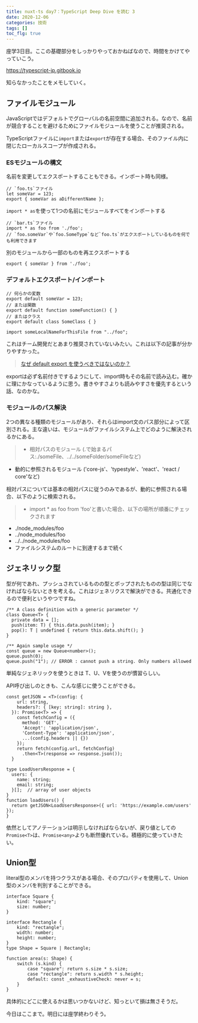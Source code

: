 ```yaml
---
title: nuxt-ts day7：TypeScript Deep Dive を読む 3
date: 2020-12-06
categories: 技術
tags: []
toc_flg: true
---
```


座学3日目。ここの基礎部分をしっかりやっておかねばなので、時間をかけてやっていこう。

https://typescript-jp.gitbook.io

知らなかったことをメモしていく。

## ファイルモジュール

JavaScriptではデフォルトでグローバルの名前空間に追加される。なので、名前が競合することを避けるためにファイルモジュールを使うことが推奨される。

TypeScriptファイルに`import`または`export`が存在する場合、そのファイル内に閉じたローカルスコープが作成される。

### ESモジュールの構文

名前を変更してエクスポートすることもできる。インポート時も同様。

~~~ts{}[]
// `foo.ts`ファイル
let someVar = 123;
export { someVar as aDifferentName };
~~~

`import * as`を使って1つの名前にモジュールすべてをインポートする

~~~ts{}[]
// `bar.ts`ファイル
import * as foo from './foo';
// `foo.someVar`や`foo.SomeType`など`foo.ts`がエクスポートしているものを何でも利用できます
~~~

別のモジュールから一部のものを再エクスポートする

~~~ts{}[]
export { someVar } from './foo';
~~~

### デフォルトエクスポート/インポート

~~~ts{}[]
// 何らかの変数
export default someVar = 123;
// または関数
export default function someFunction() { }
// またはクラス
export default class SomeClass { }
~~~

~~~ts{}[]
import someLocalNameForThisFile from "../foo";
~~~

これはチーム開発だとあまり推奨されていないみたい。これは以下の記事が分かりやすかった。

> [なぜ default export を使うべきではないのか？](https://engineering.linecorp.com/ja/blog/you-dont-need-default-export/)

exportは必ず名前付きでするようにして、import時もその名前で読み込む。確かに理にかなっているように思う。書きやすさよりも読みやすさを優先するという話、なのかな。

### モジュールのパス解決

2つの異なる種類のモジュールがあり、それらはimport文のパス部分によって区別される。主な違いは、モジュールがファイルシステム上でどのように解決されるかにある。

> - 相対パスのモジュール (.で始まるパス:./someFile、../../someFolder/someFileなど)
 - 動的に参照されるモジュール ('core-js'、'typestyle'、'react'、'react / core'など)

相対パスについては基本の相対パスに従うのみであるが、動的に参照される場合、以下のように検索される。

> - import * as foo from 'foo'と書いた場合、以下の場所が順番にチェックされます
  - ./node_modules/foo
  - ../node_modules/foo
  - ../../node_modules/foo
  - ファイルシステムのルートに到達するまで続く

## ジェネリック型

型が何であれ、プッシュされているものの型とポップされたものの型は同じでなければならないときを考える。これはジェネリクスで解決ができる。共通化できるので便利というやつですね。

~~~ts{}[]
/** A class definition with a generic parameter */
class Queue<T> {
  private data = [];
  push(item: T) { this.data.push(item); }
  pop(): T | undefined { return this.data.shift(); }
}

/** Again sample usage */
const queue = new Queue<number>();
queue.push(0);
queue.push("1"); // ERROR : cannot push a string. Only numbers allowed
~~~

単純なジェネリックを使うときは T、U、Vを使うのが慣習らしい。

API呼び出しのときも、こんな感じに使うことができる。

~~~ts{}[]
const getJSON = <T>(config: {
    url: string,
    headers?: { [key: string]: string },
  }): Promise<T> => {
    const fetchConfig = ({
      method: 'GET',
      'Accept': 'application/json',
      'Content-Type': 'application/json',
      ...(config.headers || {})
    });
    return fetch(config.url, fetchConfig)
      .then<T>(response => response.json());
  }
~~~

~~~ts{}[]
type LoadUsersResponse = {
  users: {
    name: string;
    email: string;
  }[];  // array of user objects
}
function loadUsers() {
  return getJSON<LoadUsersResponse>({ url: 'https://example.com/users' });
}
~~~

依然としてアノテーションは明示しなければならないが、戻り値としての`Promise<T>`は、`Promise<any>`よりも断然優れている。積極的に使っていきたい。

## Union型

literal型のメンバを持つクラスがある場合、そのプロパティを使用して、Union型のメンバを判別することができる。

~~~ts{}[]
interface Square {
    kind: "square";
    size: number;
}

interface Rectangle {
    kind: "rectangle";
    width: number;
    height: number;
}
type Shape = Square | Rectangle;
~~~

~~~ts{}[]
function area(s: Shape) {
    switch (s.kind) {
        case "square": return s.size * s.size;
        case "rectangle": return s.width * s.height;
        default: const _exhaustiveCheck: never = s;
    }
}
~~~

具体的にどこに使えるかは思いつかないけど、知っといて損は無さそうだ。



今日はここまで。明日には座学終わりそう。
